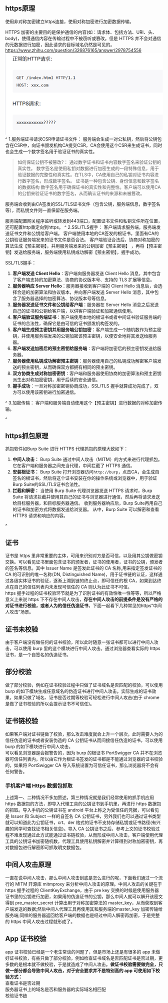 ## **https原理**
使用非对称加密建立https连接，使用对称加密进行加密数据传输。

HTTPS 加密的主要目的是保护通信的内容(如：请求体、包括方法、URI、头、body)，使得通信内容在传输过程中不被窃听或篡改。但是 HTTPS 并不会对通信的元数据进行加密，因此请求的目标域名仍然是可见的。
<https://www.zhihu.com/question/326876165/answer/2978754556>
![](.topwrite/assets/image_1742830374072.png)
^
1.服务端证书请求CSR申请证书文件：
服务端会生成一对公私钥，然后将公钥包含在CSR中，向证书颁发机构CA提交CSR，CA会使用这个CSR来生成证书，同时也会生成一个数字签名用于验证证书的真实性。
>如何保证公钥不被篡改?： 通过数字证书和证书内容数字签名来验证公钥的真实性。
>数字签名是使用私钥对数据进行加密生成的一段特殊信息，用于验证数据的完整性和真实性。在TLS中，CA使用自己的私钥对证书内容进行数字签名，形成数字签名。
>证书是一种包含公钥、身份信息和数字签名的数据结构
>数字签名用于确保证书的真实性和完整性。客户端可以使用CA的公钥来验证证书的数字签名，从而确认证书的来源和未被篡改。

服务端会收到由CA签发的SSL/TLS证书文件（包含公钥，服务端信息，数字签名等），而私钥文件则一直保留在服务端。

服务端配置网关程序监听或转发到443端口，配置证书文件和私钥文件所在位置，还可配置http重定向到https。
^
2.SSL/TLS握手：
客户端请求服务端，服务端发送证书文件和公钥给客户端。
客户端使用本地的CA签发的根证书，里面有CA的公钥验证服务端发来的证书文件是否合法。
客户端验证合法后，协商对称加密的算法生成【预主密钥】，并用服务端发来的公钥加密【预主密钥】 ，再将【预主密钥】发送给服务端，服务端使用私钥成功解密【预主密钥】，握手成功。



SSL/TLS握手：


1. **客户端发送 Client Hello**：客户端向服务器发送 Client Hello 消息，其中包含了客户端支持的加密算法、协商的协议版本号、支持的 TLS 扩展等信息。
2. **服务器响应 Server Hello**：服务器接收到客户端的 Client Hello 消息后，会选择合适的加密算法和协议版本，并向客户端发送 Server Hello 消息，其中包含了服务器选择的加密算法、协议版本号等信息。
3. **服务器发送证书文件和公钥给客户端**：服务器在 Server Hello 消息之后发送自己的证书和公钥给客户端，以供客户端验证和加密通信使用。
4. **客户端验证服务端证书**：客户端使用本地的根证书或者中间证书验证服务端的证书的合法性，确保它是由可信的证书颁发机构签发的。
5. **客户端生成预主密钥并用服务端公钥加密**：客户端生成一个随机数作为预主密钥，并使用服务端发来的公钥加密该预主密钥，以便安全地将其发送给服务器。
6. **客户端发送加密后的预主密钥给服务端**：客户端将加密后的预主密钥发送给服务器。
7. **服务器使用私钥成功解密预主密钥**：服务器使用自己的私钥成功解密客户端发送的预主密钥，从而确保双方都拥有相同的预主密钥。
8. **双方协商生成对称加密密钥**：客户端和服务器使用协商的加密算法和预主密钥派生出对称加密密钥，用于后续的安全通信。
9. **握手成功**：一旦对称加密密钥协商成功，SSL/TLS 握手就算成功完成了，双方可以使用该密钥进行加密通信。




^
3.加密传输：
客户端和服务端自动使用这个【预主密钥】进行数据的对称加密传输。



^
## **https抓包原理**

抓包软件如Burp Suite 进行 HTTPS 代理抓包的原理大致如下：

1. **中间人攻击：** Burp Suite 通过中间人攻击（MITM）的方式来进行代理抓包。它在客户端和服务器之间充当代理，中间拦截了 HTTPS 通信。
2. **安装根证书：** Burp Suite 打开浏览器访问`http://burp`，点击CA，会生成自签名的根证书，然后将这个证书安装在你的操作系统或浏览器中，用于验证Burp Suite的SSL/TLS证书合法性。
3. **拦截和解密：** 
当使用 Burp Suite 代理浏览器发送 HTTPS 请求时，Burp Suite 将请求拦截并使用其自己的证书与浏览器进行通信，然后再将请求发送给目标服务器，和目标服务器通信。
收到服务器响应后，Burp Suite再用自己的证书和加密方式将数据发送给浏览器。
从中，Burp Suite 可以解密和查看 HTTPS 请求和响应的内容。




^
## **证书**

证书是 https 里非常重要的主体，可用来识别对方是否可信，以及用其公钥做密钥交换。可以看见证书里面包含证书的颁发者，证书的使用者，证书的公钥，颁发者的签名等信息。其中 Issuer Name 是签发此证书的 CA 名称,用来指定签发证书的 CA 的可识别的唯一名称(DN, Distinguished Name)，用于证书链的认证，这样通过各级实体证书的验证，逐渐上溯到链的终止点，即可信任的根 CA，如果到达终点在自己的信任列表内未发现可信任的 CA 则认为此证书不可信。\
https 握手过程的证书校验环节就是为了识别证书的有效性唯一性等等，所以严格意义上来说 https 下不存在中间人攻击，**存在中间人攻击的前提条件是没有严格的对证书进行校验，或者人为的信任伪造证书**，下面一起看下几种常见的https“中间人攻击”场景。

## []()证书未校验

由于客户端没有做任何的证书校验，所以此时随意一张证书都可以进行中间人攻击，可以使用 burp 里的这个模块进行中间人攻击。通过浏览器查看实际的 https 证书，是一个自签名的伪造证书。

## []()部分校验

做了部分校验，例如在证书校验过程中只做了证书域名是否匹配的校验，可以使用 burp 的如下模块生成任意域名的伪造证书进行中间人攻击。实际生成的证书效果，如果只做了域名、证书是否过期等校验可轻松进行中间人攻击(由于 chrome 是做了证书校验的所以会提示证书不可信任)。

## []()证书链校验

如果客户端对证书链做了校验，那么攻击难度就会上升一个层次，此时需要人为的信任伪造的证书或者安装伪造的 CA 公钥证书从而间接信任伪造的证书，可以使用 burp 的如下模块进行中间人攻击。\
可以看见浏览器是会报警告的，因为 burp 的根证书 PortSwigger CA 并不在浏览器可信任列表内，所以由它作为根证书签发的证书都是不能通过浏览器的证书校验的，如果将 PortSwigger CA 导入系统设置为可信任证书，那么浏览器将不会有任何警告。

### []()手机客户端 Https 数据包抓取

上述第一、二种情况不多加赘述，第三种情况就是我们经常使用的抓手机应用https 数据包的方法，即导入代理工具的公钥证书到手机里，再进行 https 数据包的抓取。导入手机的公钥证书在 android 平台上称之为受信任的凭据，可以看见是 Issuer 和 Subject 一样的自签名 CA 公钥证书，另外我们也可以通过证书类型就可以知道此为公钥证书，crt、der 格式的证书不支持存储私钥或证书路径(有兴趣的同学可查找证书相关信息)。导入 CA 公钥证书之后，参考上文的证书校验过程不难发现通过此方式能通过证书链校验，从而形成中间人攻击，客户端使用代理工具的公钥证书加密随机数，代理工具使用私钥解密并计算得到对称加密密钥，再对数据包进行解密即可抓取明文数据包。

## []()中间人攻击原理

一直在说中间人攻击，那么中间人攻击到底是怎么进行的呢，下面我们通过一个流行的 MITM 开源库 mitmproxy 来分析中间人攻击的原理。中间人攻击的关键在于 https 握手过程的 ClientKeyExchange，由于 pre key 交换的时候是使用服务器证书里的公钥进行加密，如果用的伪造证书的公钥，那么中间人就可以解开该密文得到 pre\_master\_secret 计算出用于对称加密算法的 master\_key，从而获取到客户端发送的数据;然后中间人代理工具再使用其和服务端的master\_key 加密传输给服务端;同样的服务器返回给客户端的数据也是经过中间人解密再加密，于是完整的 https 中间人攻击过程就形成了。

## []()App 证书校验

app 证书校验已经是一个老生常谈的问题了，但是市场上还是有很多的 app 未做好证书校验，有些只做了部分校验，例如检查证书域名是否匹配证书是否过期，更多数的是根本就不做校验，于是就造成了中间人攻击。**做证书校验需要做完全，只做一部分都会导致中间人攻击，对于安全要求并不是特别高的 app 可使用如下校验方式：**\
查看证书是否过期\
服务器证书上的域名是否和服务器的实际域名相匹配\
校验证书链

